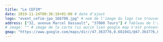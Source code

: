 ```yaml
---
title: "Le CEFIM"
date: 2019-11-24T00:36:19+01:00 # date d'ajout
logo: "event_cefim-jpo_166798.jpg" # nom de l'image du logo (se trouvant dans static/places)
address: ["32, avenue Marcel Dassault", "37000 Tours"] # Tableau de l'adresse, chaque élément du tableau sera affiché succéssivement
# image: "" # image de la carte (si aucin lien google map n'est présent)
gmap: "https://www.google.com/maps/dir//47.363776,0.681041/@47.363776,0.681041,17z" # lien de partage google map
---
```



